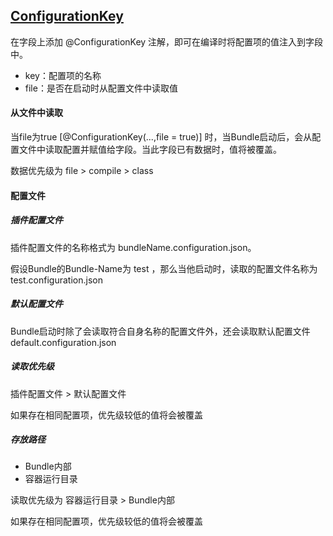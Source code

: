 ## [ConfigurationKey](https://github.com/guyi-maple/ipojo/blob/master/src/main/java/top/guyi/iot/ipojo/application/osgi/configuration/annotation/ConfigurationKey.java)

在字段上添加 @ConfigurationKey 注解，即可在编译时将配置项的值注入到字段中。

* key：配置项的名称
* file：是否在启动时从配置文件中读取值

#### 从文件中读取

当file为true [@ConfigurationKey(...,file = true)] 时，当Bundle启动后，会从配置文件中读取配置并赋值给字段。当此字段已有数据时，值将被覆盖。 

数据优先级为 file > compile > class

#### 配置文件

##### 插件配置文件
插件配置文件的名称格式为  bundleName.configuration.json。

假设Bundle的Bundle-Name为 test ，那么当他启动时，读取的配置文件名称为 test.configuration.json

##### 默认配置文件
Bundle启动时除了会读取符合自身名称的配置文件外，还会读取默认配置文件 default.configuration.json

##### 读取优先级

插件配置文件 > 默认配置文件

如果存在相同配置项，优先级较低的值将会被覆盖

##### 存放路径

* Bundle内部
* 容器运行目录

读取优先级为 容器运行目录 >  Bundle内部

如果存在相同配置项，优先级较低的值将会被覆盖

